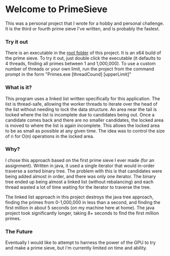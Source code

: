 # Welcome to PrimeSieve

This was a personal project that I wrote for a hobby and personal challenge. It is the third or fourth prime sieve I've written, and is probably the fastest. 

### Try it out

There is an executable in the [root folder](https://github.com/AidanFairman/PrimeSieve) of this project. It is an x64 build of the prime sieve. To try it out, just double click the executable (it defaults to 4 threads, finding all primes between 1 and 1,000,000). To use a custom number of threads or your own limit, run the project from the command prompt in the form "Primes.exe \[threadCound] \[upperLimit]"

### What is it?

This program uses a linked list written specifically for this application. The list is thread-safe, allowing the worker threads to iterate over the head of the list without needing to lock the data structure. An area near the tail is locked where the list is incomplete due to candidates being out. Once a candidate comes back and there are no smaller candidates, the locked area is moved to where the list is again incomplete. This allows the locked area to be as small as possible at any given time. The idea was to control the size of n for O(n) operations in the locked area.

### Why?

I chose this approach based on the first prime sieve I ever made (for an assignment). Written in java, it used a single iterator that would in-order traverse a sorted binary tree. The problem with this is that candidates were being added almost in order, and there was only one iterator. The binary tree ended up being almost a linked list (without rebalancing) and each thread wasted a lot of time waiting for the iterator to traverse the tree.

The linked list approach in this project destroys the java tree approach, finding the primes from 0-1,000,000 in less than a second, and finding the first million in about 5 seconds (on my machine here at home). The java project took significantly longer, taking 8+ seconds to find the first million primes.

### The Future

Eventually I would like to attempt to harness the power of the GPU to try and make a prime sieve, but i'm currently limited on time and ability.
